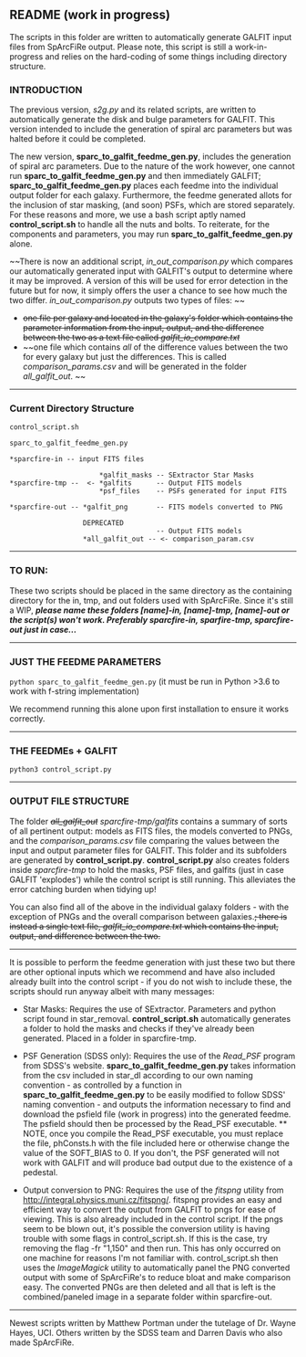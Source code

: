 <h2> README (work in progress) </h2>

The scripts in this folder are written to automatically generate GALFIT input files from SpArcFiRe output.
Please note, this script is still a work-in-progress and relies on the hard-coding of some things including
directory structure. 

<h3> INTRODUCTION </h3>

The previous version, *s2g.py* and its related scripts, are written to automatically generate the disk and bulge
parameters for GALFIT. This version intended to include the generation of spiral arc parameters but was halted
before it could be completed.

The new version, **sparc_to_galfit_feedme_gen.py**, includes the generation of spiral arc parameters. Due to the nature
of the work however, one cannot run **sparc_to_galfit_feedme_gen.py** and then immediately GALFIT; **sparc_to_galfit_feedme_gen.py**
places each feedme into the individual output folder for each galaxy. Furthermore, the feedme generated allots for the inclusion
of star masking, (and soon) PSFs, which are stored separately. For these reasons and more, we use a bash script aptly named
**control_script.sh** to handle all the nuts and bolts. To reiterate, for the components and parameters, you may run
**sparc_to_galfit_feedme_gen.py** alone. 

~~There is now an additional script, *in_out_comparison.py* which compares our automatically generated input with GALFIT's output to 
determine where it may be improved. A version of this will be used for error detection in the future but for now, it simply offers
the user a chance to see how much the two differ. *in_out_comparison.py* outputs two types of files: ~~
* ~~one file per galaxy and located in the galaxy's folder which contains the parameter information from the input, output, and the difference 
between the two as a text file called *galfit_io_compare.txt*~~
* ~~one file which contains *all* of the difference values between the two for every galaxy but just the differences. This is called
*comparison_params.csv* and will be generated in the folder *all_galfit_out*. ~~

---

<h3> Current Directory Structure </h3> 

```
control_script.sh

sparc_to_galfit_feedme_gen.py

*sparcfire-in -- input FITS files

                      *galfit_masks -- SExtractor Star Masks
*sparcfire-tmp --  <- *galfits      -- Output FITS models
                      *psf_files    -- PSFs generated for input FITS
                                 
*sparcfire-out -- *galfit_png       -- FITS models converted to PNG
                  
                  DEPRECATED
                                    -- Output FITS models
                  *all_galfit_out -- <- comparison_param.csv
```

---

<h3> TO RUN: </h3>

These two scripts should be placed in the same directory as the containing directory for the in, tmp, and out folders
used with SpArcFiRe. Since it's still a WIP, ***please name these folders [name]-in, [name]-tmp, [name]-out or
the script(s) won't work. Preferably sparcfire-in, sparfire-tmp, sparcfire-out just in case...*** 

---

<h3> JUST THE FEEDME PARAMETERS </h3>

`python sparc_to_galfit_feedme_gen.py`
(it must be run in Python >3.6 to work with f-string implementation)

We recommend running this alone upon first installation to ensure it works correctly.

---

<h3> THE FEEDMEs + GALFIT </h3>

`python3 control_script.py`

---
<h3> OUTPUT FILE STRUCTURE </h3>

The folder ~~*all_galfit_out*~~ *sparcfire-tmp/galfits* contains a summary of sorts of all pertinent output: models as FITS files, the models converted to PNGs,
and the *comparison_params.csv* file comparing the values between the input and output parameter files for GALFIT. This folder and
its subfolders are generated by **control_script.py**. **control_script.py** also creates folders inside *sparcfire-tmp* to hold
the masks, PSF files, and galfits (just in case GALFIT 'explodes') while the control script is still running. This alleviates the 
error catching burden when tidying up! 

You can also find all of the above in the individual galaxy folders - with the exception of PNGs and the overall comparison between
galaxies.~~; there is instead a single text file, *galfit_io_compare.txt* which contains the input, output, and difference between the two.~~

---

It is possible to perform the feedme generation with just these two but there are other optional
inputs which we recommend and have also included already built into the control script - if you do not wish to include
these, the scripts should run anyway albeit with many messages:

* Star Masks: Requires the use of SExtractor. Parameters and python script found in star_removal. **control_script.sh**
automatically generates a folder to hold the masks and checks if they've already been generated. Placed in a folder in
sparcfire-tmp. 

* PSF Generation (SDSS only): Requires the use of the *Read_PSF* program from SDSS's website. **sparc_to_galfit_feedme_gen.py**
takes information from the csv included in star_dl according to our own naming convention - as controlled by a function in
**sparc_to_galfit_feedme_gen.py** to be easily modified to follow SDSS' naming convention - and
outputs the information necessary to find and download the psfield file (work in progress) into the generated feedme. The 
psfield should then be processed by the Read_PSF executable.
** NOTE, once you compile the Read_PSF executable, you must replace the file, phConsts.h with the file included here or 
otherwise change the value of the SOFT_BIAS to 0. If you don't, the PSF generated will not work with GALFIT and will 
produce bad output due to the existence of a pedestal. 

* Output conversion to PNG: Requires the use of the *fitspng* utility from http://integral.physics.muni.cz/fitspng/. 
fitspng provides an easy and efficient way to convert the output from GALFIT to pngs for ease of viewing. This is also
already included in the control script. If the pngs seem to be blown out, it's possible the conversion utility is having
trouble with some flags in control_script.sh. If this is the case, try removing the flag -fr "1,150" and then run. This has
only occurred on one machine for reasons I'm not familiar with. control_script.sh then uses the *ImageMagick* utility to 
automatically panel the PNG converted output with some of SpArcFiRe's to reduce bloat and make comparison easy. The converted
PNGs are then deleted and all that is left is the combined/paneled image in a separate folder within sparcfire-out.


------------------------------------------------------------------------------------
Newest scripts written by Matthew Portman under the tutelage of Dr. Wayne Hayes, UCI.
Others written by the SDSS team and Darren Davis who also made SpArcFiRe. 
